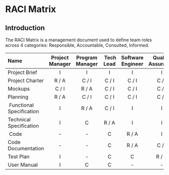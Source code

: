 # RACI Matrix

## Introduction

The RACI Matrix is a management document used to define team roles across 4 categories: Responsible, Accountable, Consulted, Informed.

| Name | Project Manager | Program Manager | Tech Lead | Software Engineer | Quality Assurance | Technical Writer | Client | StakeHolder |
| :--- | :---: | :---: | :---: | :---: | :---: | :---: | :---: | :---: |
| Project Brief | I | I | I | I | I | I | R / A | C |
| Project Charter | R / A | C / I | C / I | C / I | C / I | C / I | C | I |
| Mockups | C / I | R / A | C / I | C / I | C / I | C / I | C / I | I |
| Planning | R / A | C / I | C / I | C / I | C / I | C / I | - | I |
| Functional Specification | I | R / A | C / I | I | I | I | C | I |
| Technical Specification | I | C | R / A | I | I | - | C | I |
| Code | - | - | C | R / A | I | - | - | - |
| Code Documentation | - | - | C | R / A | C / I | - | - | - |
| Test Plan | I | - | C | C | R / A | - | - | - |
| User Manual | I | C | C | - | - | R / A | I | - |
